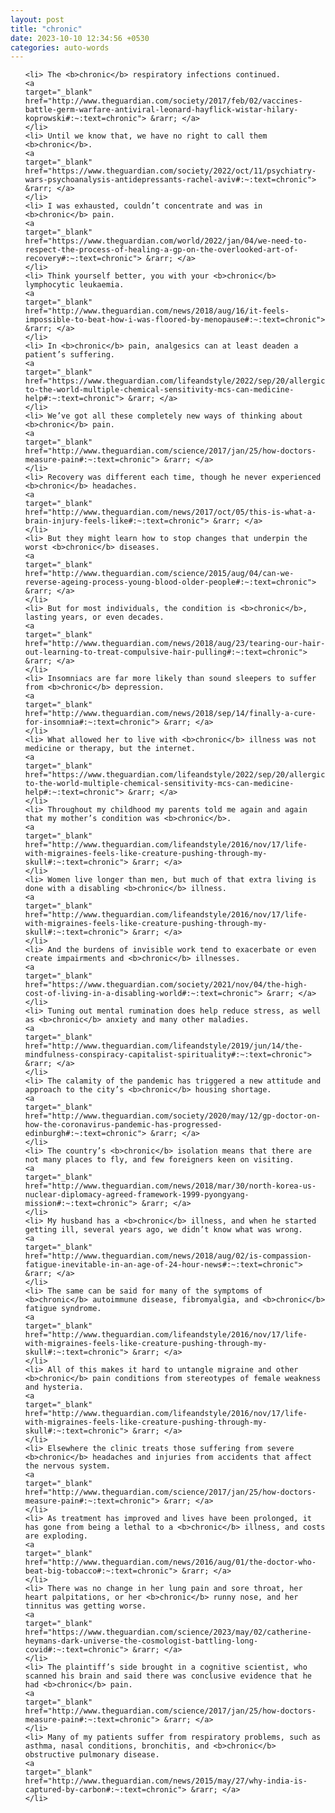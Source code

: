 ```yaml
---
layout: post
title: "chronic"
date: 2023-10-10 12:34:56 +0530
categories: auto-words
---
```

<ol>

    <li> The <b>chronic</b> respiratory infections continued.
    <a 
    target="_blank" 
    href="http://www.theguardian.com/society/2017/feb/02/vaccines-battle-germ-warfare-antiviral-leonard-hayflick-wistar-hilary-koprowski#:~:text=chronic"> &rarr; </a>
    </li>
    <li> Until we know that, we have no right to call them <b>chronic</b>.
    <a 
    target="_blank" 
    href="https://www.theguardian.com/society/2022/oct/11/psychiatry-wars-psychoanalysis-antidepressants-rachel-aviv#:~:text=chronic"> &rarr; </a>
    </li>
    <li> I was exhausted, couldn’t concentrate and was in <b>chronic</b> pain.
    <a 
    target="_blank" 
    href="https://www.theguardian.com/world/2022/jan/04/we-need-to-respect-the-process-of-healing-a-gp-on-the-overlooked-art-of-recovery#:~:text=chronic"> &rarr; </a>
    </li>
    <li> Think yourself better, you with your <b>chronic</b> lymphocytic leukaemia.
    <a 
    target="_blank" 
    href="http://www.theguardian.com/news/2018/aug/16/it-feels-impossible-to-beat-how-i-was-floored-by-menopause#:~:text=chronic"> &rarr; </a>
    </li>
    <li> In <b>chronic</b> pain, analgesics can at least deaden a patient’s suffering.
    <a 
    target="_blank" 
    href="https://www.theguardian.com/lifeandstyle/2022/sep/20/allergic-to-the-world-multiple-chemical-sensitivity-mcs-can-medicine-help#:~:text=chronic"> &rarr; </a>
    </li>
    <li> We’ve got all these completely new ways of thinking about <b>chronic</b> pain.
    <a 
    target="_blank" 
    href="http://www.theguardian.com/science/2017/jan/25/how-doctors-measure-pain#:~:text=chronic"> &rarr; </a>
    </li>
    <li> Recovery was different each time, though he never experienced <b>chronic</b> headaches.
    <a 
    target="_blank" 
    href="http://www.theguardian.com/news/2017/oct/05/this-is-what-a-brain-injury-feels-like#:~:text=chronic"> &rarr; </a>
    </li>
    <li> But they might learn how to stop changes that underpin the worst <b>chronic</b> diseases.
    <a 
    target="_blank" 
    href="http://www.theguardian.com/science/2015/aug/04/can-we-reverse-ageing-process-young-blood-older-people#:~:text=chronic"> &rarr; </a>
    </li>
    <li> But for most individuals, the condition is <b>chronic</b>, lasting years, or even decades.
    <a 
    target="_blank" 
    href="http://www.theguardian.com/news/2018/aug/23/tearing-our-hair-out-learning-to-treat-compulsive-hair-pulling#:~:text=chronic"> &rarr; </a>
    </li>
    <li> Insomniacs are far more likely than sound sleepers to suffer from <b>chronic</b> depression.
    <a 
    target="_blank" 
    href="http://www.theguardian.com/news/2018/sep/14/finally-a-cure-for-insomnia#:~:text=chronic"> &rarr; </a>
    </li>
    <li> What allowed her to live with <b>chronic</b> illness was not medicine or therapy, but the internet.
    <a 
    target="_blank" 
    href="https://www.theguardian.com/lifeandstyle/2022/sep/20/allergic-to-the-world-multiple-chemical-sensitivity-mcs-can-medicine-help#:~:text=chronic"> &rarr; </a>
    </li>
    <li> Throughout my childhood my parents told me again and again that my mother’s condition was <b>chronic</b>.
    <a 
    target="_blank" 
    href="http://www.theguardian.com/lifeandstyle/2016/nov/17/life-with-migraines-feels-like-creature-pushing-through-my-skull#:~:text=chronic"> &rarr; </a>
    </li>
    <li> Women live longer than men, but much of that extra living is done with a disabling <b>chronic</b> illness.
    <a 
    target="_blank" 
    href="http://www.theguardian.com/lifeandstyle/2016/nov/17/life-with-migraines-feels-like-creature-pushing-through-my-skull#:~:text=chronic"> &rarr; </a>
    </li>
    <li> And the burdens of invisible work tend to exacerbate or even create impairments and <b>chronic</b> illnesses.
    <a 
    target="_blank" 
    href="https://www.theguardian.com/society/2021/nov/04/the-high-cost-of-living-in-a-disabling-world#:~:text=chronic"> &rarr; </a>
    </li>
    <li> Tuning out mental rumination does help reduce stress, as well as <b>chronic</b> anxiety and many other maladies.
    <a 
    target="_blank" 
    href="http://www.theguardian.com/lifeandstyle/2019/jun/14/the-mindfulness-conspiracy-capitalist-spirituality#:~:text=chronic"> &rarr; </a>
    </li>
    <li> The calamity of the pandemic has triggered a new attitude and approach to the city’s <b>chronic</b> housing shortage.
    <a 
    target="_blank" 
    href="http://www.theguardian.com/society/2020/may/12/gp-doctor-on-how-the-coronavirus-pandemic-has-progressed-edinburgh#:~:text=chronic"> &rarr; </a>
    </li>
    <li> The country’s <b>chronic</b> isolation means that there are not many places to fly, and few foreigners keen on visiting.
    <a 
    target="_blank" 
    href="http://www.theguardian.com/news/2018/mar/30/north-korea-us-nuclear-diplomacy-agreed-framework-1999-pyongyang-mission#:~:text=chronic"> &rarr; </a>
    </li>
    <li> My husband has a <b>chronic</b> illness, and when he started getting ill, several years ago, we didn’t know what was wrong.
    <a 
    target="_blank" 
    href="http://www.theguardian.com/news/2018/aug/02/is-compassion-fatigue-inevitable-in-an-age-of-24-hour-news#:~:text=chronic"> &rarr; </a>
    </li>
    <li> The same can be said for many of the symptoms of <b>chronic</b> autoimmune disease, fibromyalgia, and <b>chronic</b> fatigue syndrome.
    <a 
    target="_blank" 
    href="http://www.theguardian.com/lifeandstyle/2016/nov/17/life-with-migraines-feels-like-creature-pushing-through-my-skull#:~:text=chronic"> &rarr; </a>
    </li>
    <li> All of this makes it hard to untangle migraine and other <b>chronic</b> pain conditions from stereotypes of female weakness and hysteria.
    <a 
    target="_blank" 
    href="http://www.theguardian.com/lifeandstyle/2016/nov/17/life-with-migraines-feels-like-creature-pushing-through-my-skull#:~:text=chronic"> &rarr; </a>
    </li>
    <li> Elsewhere the clinic treats those suffering from severe <b>chronic</b> headaches and injuries from accidents that affect the nervous system.
    <a 
    target="_blank" 
    href="http://www.theguardian.com/science/2017/jan/25/how-doctors-measure-pain#:~:text=chronic"> &rarr; </a>
    </li>
    <li> As treatment has improved and lives have been prolonged, it has gone from being a lethal to a <b>chronic</b> illness, and costs are exploding.
    <a 
    target="_blank" 
    href="http://www.theguardian.com/news/2016/aug/01/the-doctor-who-beat-big-tobacco#:~:text=chronic"> &rarr; </a>
    </li>
    <li> There was no change in her lung pain and sore throat, her heart palpitations, or her <b>chronic</b> runny nose, and her tinnitus was getting worse.
    <a 
    target="_blank" 
    href="https://www.theguardian.com/science/2023/may/02/catherine-heymans-dark-universe-the-cosmologist-battling-long-covid#:~:text=chronic"> &rarr; </a>
    </li>
    <li> The plaintiff’s side brought in a cognitive scientist, who scanned his brain and said there was conclusive evidence that he had <b>chronic</b> pain.
    <a 
    target="_blank" 
    href="http://www.theguardian.com/science/2017/jan/25/how-doctors-measure-pain#:~:text=chronic"> &rarr; </a>
    </li>
    <li> Many of my patients suffer from respiratory problems, such as asthma, nasal conditions, bronchitis, and <b>chronic</b> obstructive pulmonary disease.
    <a 
    target="_blank" 
    href="http://www.theguardian.com/news/2015/may/27/why-india-is-captured-by-carbon#:~:text=chronic"> &rarr; </a>
    </li>